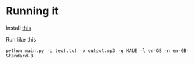# Running it

Install [this](https://pypi.org/project/google-cloud-texttospeech/)

Run like this

```
python main.py -i text.txt -o output.mp3 -g MALE -l en-GB -n en-GB-Standard-B
```